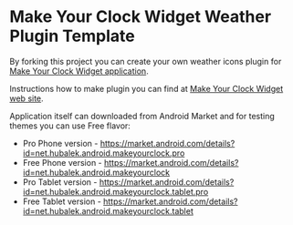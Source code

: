 Make Your Clock Widget Weather Plugin Template
==============================================

By forking this project you can create your own weather icons plugin for <a href="http://www.makeyourclock.com">Make Your Clock Widget application</a>.

Instructions how to make plugin you can find at <a href="http://www.makeyourclock.com/developers.html">Make Your Clock Widget web site</a>.

Application itself can downloaded from Android Market and for testing themes you can use Free flavor:

- Pro Phone version - https://market.android.com/details?id=net.hubalek.android.makeyourclock.pro
- Free Phone version - https://market.android.com/details?id=net.hubalek.android.makeyourclock
- Pro Tablet version - https://market.android.com/details?id=net.hubalek.android.makeyourclock.tablet.pro
- Free Tablet version - https://market.android.com/details?id=net.hubalek.android.makeyourclock.tablet
